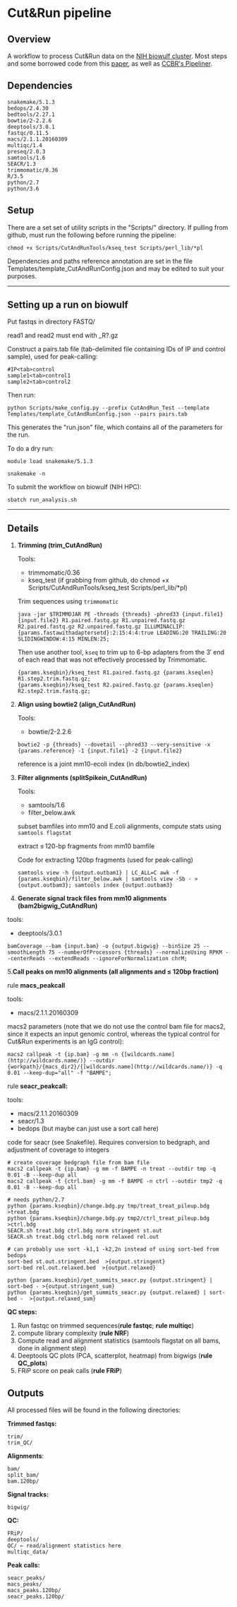 # Cut&Run pipeline

## Overview

A workflow to process Cut&Run data on the [NIH biowulf cluster](https://hpc.nih.gov). Most steps and some borrowed code from this [paper](https://genomebiology.biomedcentral.com/articles/10.1186/s13059-019-1802-4), as well as [CCBR's Pipeliner](https://github.com/CCBR/Pipeliner).


## Dependencies


	snakemake/5.1.3
	bedops/2.4.30  
	bedtools/2.27.1 
	bowtie/2-2.2.6  
	deeptools/3.0.1  
	fastqc/0.11.5  
	macs/2.1.1.20160309  
	multiqc/1.4  
	preseq/2.0.3  
	samtools/1.6  
	SEACR/1.3  
	trimmomatic/0.36  
	R/3.5  
	python/2.7 
	python/3.6 


## Setup

There are a set set of utility scripts in the "Scripts/" directory.  If pulling from github, must run the following before running the pipeline:

`chmod +x Scripts/CutAndRunTools/kseq_test Scripts/perl_lib/*pl`


Dependencies and paths reference annotation are set in the file Templates/template_CutAndRunConfig.json and may be edited to suit your purposes.

---


## Setting up a run on biowulf

Put fastqs in directory FASTQ/

read1 and read2 must end with _R?.gz

Construct a pairs.tab file (tab-delimited file containing IDs of IP and control sample), used for peak-calling:

	#IP<tab>control
	sample1<tab>control1
	sample2<tab>control2

Then run:

`python Scripts/make_config.py --prefix CutAndRun_Test --template Templates/template_CutAndRunConfig.json --pairs pairs.tab`

This generates the "run.json" file, which contains all of the parameters for the run.



To do a dry run: 

`module load snakemake/5.1.3`


`snakemake -n` 

To submit the workflow on biowulf (NIH HPC):

`sbatch run_analysis.sh`

---

## Details

1. **Trimming (trim_CutAndRun)**

    Tools:

    - trimmomatic/0.36
    - kseq\_test (if grabbing from github, do chmod +x Scripts/CutAndRunTools/kseq_test Scripts/perl\_lib/*pl)

    Trim sequences using `trimmomatic`

    ```
    java -jar $TRIMMOJAR PE -threads {threads} -phred33 {input.file1} {input.file2} R1.paired.fastq.gz R1.unpaired.fastq.gz R2.paired.fastq.gz R2.unpaired.fastq.gz ILLUMINACLIP:{params.fastawithadaptersetd}:2:15:4:4:true LEADING:20 TRAILING:20 SLIDINGWINDOW:4:15 MINLEN:25;
    ```

    Then use another tool, `kseq` to  trim up to 6-bp adapters from the 3′ end of each read that was not effectively processed by Trimmomatic.

    ```
    {params.kseqbin}/kseq_test R1.paired.fastq.gz {params.kseqlen} R1.step2.trim.fastq.gz;
    {params.kseqbin}/kseq_test R2.paired.fastq.gz {params.kseqlen} R2.step2.trim.fastq.gz;
    ```

2. **Align using bowtie2 (align_CutAndRun)**

    Tools: 

    - bowtie/2-2.2.6

    ```
    bowtie2 -p {threads} --dovetail --phred33 --very-sensitive -x {params.reference} -1 {input.file1} -2 {input.file2}
    ```

    reference is a joint mm10-ecoli index (in db/bowtie2_index)

3.  **Filter alignments (splitSpikein_CutAndRun)**

    Tools:

    - samtools/1.6
    - filter_below.awk

    subset bamfiles into mm10 and E.coli alignments, compute stats using `samtools flagstat`

    extract ≤ 120-bp fragments from mm10 bamfile 

    Code for extracting 120bp fragments (used for peak-calling)

    ```
    samtools view -h {output.outbam1} | LC_ALL=C awk -f {params.kseqbin}/filter_below.awk | samtools view -Sb - >{output.outbam3}; samtools index {output.outbam3} 
    ```

4. **Generate signal track files from mm10 alignments (bam2bigwig_CutAndRun)**

tools: 

- deeptools/3.0.1

```
bamCoverage --bam {input.bam} -o {output.bigwig} --binSize 25 --smoothLength 75 --numberOfProcessors {threads} --normalizeUsing RPKM --centerReads --extendReads --ignoreForNormalization chrM;
```

5.**Call peaks on mm10 alignments (all alignments and ≤ 120bp fraction)**

rule **macs_peakcall**

tools:  

- macs/2.1.1.20160309

macs2 parameters (note that we do not use the control bam file for macs2, since it expects an input genomic control, whereas the typical control for Cut&Run experiments is an IgG control):

```
macs2 callpeak -t {ip.bam} -g mm -n {[wildcards.name](http://wildcards.name/)} --outdir {workpath}/{macs_dir2}/{[wildcards.name](http://wildcards.name/)} -q 0.01 --keep-dup="all" -f "BAMPE";
```

rule **seacr_peakcall:**

tools: 

- macs/2.1.1.20160309
- seacr/1.3
- bedops (but maybe can just use a sort call here)

code for seacr (see Snakefile). Requires conversion to bedgraph, and adjustment of coverage to integers 

```
# create coverage bedgraph file from bam file
macs2 callpeak -t {ip.bam} -g mm -f BAMPE -n treat --outdir tmp -q 0.01 -B --keep-dup all
macs2 callpeak -t {ctrl.bam} -g mm -f BAMPE -n ctrl --outdir tmp2 -q 0.01 -B --keep-dup all

# needs python/2.7
python {params.kseqbin}/change.bdg.py tmp/treat_treat_pileup.bdg >treat.bdg
python {params.kseqbin}/change.bdg.py tmp2/ctrl_treat_pileup.bdg >ctrl.bdg
SEACR.sh treat.bdg ctrl.bdg norm stringent st.out
SEACR.sh treat.bdg ctrl.bdg norm relaxed rel.out

# can probably use sort -k1,1 -k2,2n instead of using sort-bed from bedops
sort-bed st.out.stringent.bed  >{output.stringent}
sort-bed rel.out.relaxed.bed  >{output.relaxed}

python {params.kseqbin}/get_summits_seacr.py {output.stringent} | sort-bed - >{output.stringent_sum}
python {params.kseqbin}/get_summits_seacr.py {output.relaxed} | sort-bed -  >{output.relaxed_sum}
```

**QC steps:**

1. Run fastqc on trimmed sequences(**rule fastqc**; **rule multiqc**)
2. compute library complexity (**rule NRF**)
3. Compute read and alignment statistics (samtools flagstat on all bams, done in alignment step)
4. Deeptools QC plots (PCA, scatterplot, heatmap) from bigwigs (**rule QC_plots**)
5. FRiP score on peak calls (**rule FRiP**)


## **Outputs**


All processed files will be found in the following directories: 


**Trimmed fastqs:**

	trim/ 
	trim_QC/

**Alignments**: 

	bam/ 
	split_bam/
	bam.120bp/

**Signal tracks:**

	bigwig/

**QC:**

	FRiP/
	deeptools/
	QC/ ← read/alignment statistics here
	multiqc_data/

**Peak calls:**
	
	seacr_peaks/
	macs_peaks/
	macs_peaks.120bp/
	seacr_peaks.120bp/
